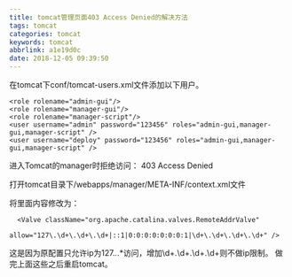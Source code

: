 ```yaml
---
title: tomcat管理页面403 Access Denied的解决方法
tags: tomcat
categories: tomcat
keywords: tomcat
abbrlink: a1e19d0c
date: 2018-12-05 09:39:50
---
```


在tomcat下conf/tomcat-users.xml文件添加以下用户。

```
<role rolename="admin-gui"/>
<role rolename="manager-gui"/>
<role rolename="manager-script"/>
<user username="admin" password="123456" roles="admin-gui,manager-gui,manager-script" />
<user username="deploy" password="123456" roles="admin-gui,manager-gui,manager-script" />
```

进入Tomcat的manager时拒绝访问： 403 Access Denied

打开tomcat目录下/webapps/manager/META-INF/context.xml文件

将里面内容修改为：
```
  <Valve className="org.apache.catalina.valves.RemoteAddrValve"
		 allow="127\.\d+\.\d+\.\d+|::1|0:0:0:0:0:0:0:1|\d+\.\d+\.\d+\.\d+" />
```
这是因为原配置只允许ip为127.*.*.*访问，增加\d+\.\d+\.\d+\.\d+则不做ip限制。
做完上面这些之后重启tomcat。